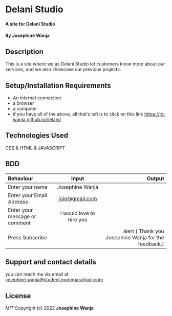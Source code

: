 # Delani Studio
#### A site for Delani Studio
#### By Josephine Wanja
## Description
This is a site where we as Delani Studio let customers know more about our services, and we also showcase our previous projects.
## Setup/Installation Requirements
* An internet connection
* a browser 
* a computer
* if you have all of the above, all that's left is to click on this link https://jo-wanja.github.io/delani/
## Technologies Used
CSS & HTML & JAVASCRIPT
## BDD
| Behaviour      | Input        | Output       |
| :------------- | :----------: | -----------: |
|  Enter your name  |   Josephine Wanja|     |
| Enter your Email Address  | jojo@gmail.com |   |
| Enter your message or comment   |  i would love to hire you    |     |
| Press Subscribe|     |alert (  Thank you Josephine Wanja for the feedback.)|

## Support and contact details
you can reach me via email at josephine.wanja@student.moringaschool.com
## License
*MIT*
Copyright (c) 2022 **Josephine Wanja**
  
